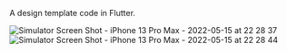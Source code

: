 A design template code in Flutter.

![Simulator Screen Shot - iPhone 13 Pro Max - 2022-05-15 at 22 28 37](https://user-images.githubusercontent.com/60597290/168486021-4bb41938-7ad3-44b2-8c07-c55b76f3c64d.png)
![Simulator Screen Shot - iPhone 13 Pro Max - 2022-05-15 at 22 28 44](https://user-images.githubusercontent.com/60597290/168486034-beff6eff-4918-46af-96ef-a37a3d277d2b.png)
